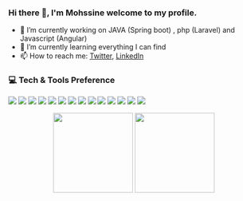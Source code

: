

### Hi there :wave:, I'm Mohssine welcome to my profile.

<!--
MohssineElAttari/MohssineElAttari is a :sparkles: special :sparkles: repository because its README.md (this file) appears on your GitHub profile.

Here are some ideas to get you started:
-->


- :telescope: I’m currently working on JAVA (Spring boot) , php (Laravel) and Javascript (Angular)
- :seedling: I’m currently learning everything I can find
- :mailbox: How to reach me: [Twitter](https://twitter.com/Mohssine_geek), [LinkedIn](https://www.linkedin.com/in/mohssine-elattari/)

### 💻 Tech & Tools Preference

<img src = "https://img.shields.io/badge/-HTML5-E34F26?style=flat&logo=html5&logoColor=white"> <img src = "https://img.shields.io/badge/-CSS3-1572B6?style=flat&logo=css3&logoColor=white">
<img src="https://img.shields.io/badge/-Bootstrap-563D7C?style=flat&logo=bootstrap&logoColor=white">
<img src="https://img.shields.io/badge/-JavaScript-eed718?style=flat&logo=javascript&logoColor=ffffff">
<img src="https://img.shields.io/badge/-Sass-cc6699?style=flat&logo=sass&logoColor=ffffff">
<img src="https://img.shields.io/badge/-React-000000?style=flat&logo=react&logoColor=00c8ff">
<img src="https://img.shields.io/badge/-php-000000?style=flat&logo=php&logoColor=blue">
<img src="https://img.shields.io/badge/-laravel-000000?style=flat&logo=laravel&logoColor=red">
<img src="https://img.shields.io/badge/Vue.js-35495E?style=for-the-badge&logo=vue.js&logoColor=4FC08D">
<img src="https://img.shields.io/badge/-MySQL-F29111?style=flat&logo=mysql&logoColor=FFFFFF">
<img src="http://img.shields.io/badge/-Git-F1502F?style=flat&logo=git&logoColor=FFFFFF">
<img src="http://img.shields.io/badge/-Github-000000?style=flat&logo=github&logoColor=FFFFFF">
<img src="http://img.shields.io/badge/-VS%20Code-007ACC?style=flat&logo=visual%20studio%20code&logoColor=white">
<img src="https://img.shields.io/badge/TypeScript-007ACC?style=for-the-badge&logo=typescript&logoColor=white"/>

<p align="center">
<img src="https://github-readme-stats.vercel.app/api/top-langs/?username=MohssineElAttari&layout=compact&title_color=fff&text_color=fff&bg_color=0D1117" height="160px" />
<img src="https://github-readme-stats.vercel.app/api?username=MohssineElAttari&title_color=fff&text_color=fff&icon_color=F7DF1E&bg_color=0D1117&show_icons=true" height="160px"/>
</p>

